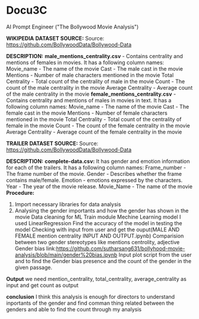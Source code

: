 # Docu3C
AI Prompt Engineer ("The Bollywood Movie Analysis")


**WIKIPEDIA**
  **DATASET SOURCE:**
  Source: https://github.com/BollywoodData/Bollywood-Data
  
  **DESCRIPTION:**
  **male_mentions_centrality.csv** - Contains centrality and mentions of females in movies.
  It has a following column names:
    Movie_name - The name of the movie
    Cast - The male cast in the movie
    Mentions - Number of male characters mentioned in the movie
    Total Centrality - Total count of the centrality of male in the movie
    Count - The count of the male centrality in the movie
    Average Centrality - Average count of the male centrality in the movie
  **female_mentions_centrality.csv** 	- Contains centrality and mentions of males in movies in text.
  It has a following column names:
    Movie_name - The name of the movie
    Cast - The female cast in the movie
    Mentions - Number of female characters mentioned in the movie
    Total Centrality - Total count of the centrality of female in the movie
    Count - The count of the female centrality in the movie
    Average Centrality - Average count of the female centrality in the movie

    
**TRAILER**
  **DATASET SOURCE:**
  Source: https://github.com/BollywoodData/Bollywood-Data
  
  **DESCRIPTION:**
  **complete-data.csv:** It has gender and emotion information for each of the trailers. 
  It has a following column names:
    Frame_number - The frame number of the movie.
    Gender - Describes whether the frame contains male/female.
    Emotion - emotions expressed by the characters.
    Year - The year of the movie release.
    Movie_Name - The name of the movie
**Procedure:**
1. Import necessary libraries for data analysis
2. Analysing the gender importants and how the gender has shown in the movie
Data cleaning for ML
Train module
Mechine Learning model I used LinearRegression
Find the accuracy of the model in testing the model
Checking with input from user and get the ouput(MALE AND FEMALE mention centrality INPUT AND OUTPUT.ipynb)
Comparision between two gender stereotypes like mentions centrolity, adjective
Gender bias link:https://github.com/sutharsang631/bollyhood-movie-analysis/blob/main/gender%20bias.ipynb
Input plot script from the user and to find the Gender bias presence and the count of the gender in the given passage.

**Output**
we need mention_centrality, total_centrality, average_centrality as input and get count as output

**conclusion**
I think this analysis is enough for directors to understand inportants of the gender and find comman thing related between the genders and able to find the count through my analysis

